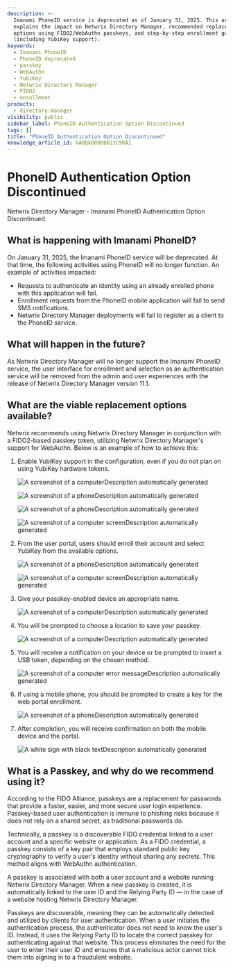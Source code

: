 ```yaml
---
description: >-
  Imanami PhoneID service is deprecated as of January 31, 2025. This article
  explains the impact on Netwrix Directory Manager, recommended replacement
  options using FIDO2/WebAuthn passkeys, and step-by-step enrollment guidance
  (including YubiKey support).
keywords:
  - Imanami PhoneID
  - PhoneID deprecated
  - passkey
  - WebAuthn
  - YubiKey
  - Netwrix Directory Manager
  - FIDO2
  - enrollment
products:
  - directory-manager
visibility: public
sidebar_label: PhoneID Authentication Option Discontinued
tags: []
title: "PhoneID Authentication Option Discontinued"
knowledge_article_id: kA0Qk0000001tC9KAI
---
```


# PhoneID Authentication Option Discontinued

Netwrix Directory Manager - Imanami PhoneID Authentication Option Discontinued

## What is happening with Imanami PhoneID?

On January 31, 2025, the Imanami PhoneID service will be deprecated. At that time, the following activities using PhoneID will no longer function. An example of activities impacted:

- Requests to authenticate an identity using an already enrolled phone with this application will fail.
- Enrollment requests from the PhoneID mobile application will fail to send SMS notifications.
- Netwrix Directory Manager deployments will fail to register as a client to the PhoneID service.

## What will happen in the future?

As Netwrix Directory Manager will no longer support the Imanami PhoneID service, the user interface for enrollment and selection as an authentication service will be removed from the admin and user experiences with the release of Netwrix Directory Manager version 11.1.

## What are the viable replacement options available?

Netwrix recommends using Netwrix Directory Manager in conjunction with a FIDO2-based passkey token, utilizing Netwrix Directory Manager's support for WebAuthn. Below is an example of how to achieve this:

1. Enable YubiKey support in the configuration, even if you do not plan on using YubiKey hardware tokens.

   ![A screenshot of a computerDescription automatically generated](images/ka0Qk000000Bt1B_0EMQk00000AAgZi.png)

   ![A screenshot of a phoneDescription automatically generated](images/ka0Qk000000Bt1B_0EMQk00000AAfKI.png)

   ![A screenshot of a phoneDescription automatically generated](images/ka0Qk000000Bt1B_0EMQk00000AAfow.png)

   ![A screenshot of a computer screenDescription automatically generated](images/ka0Qk000000Bt1B_0EMQk00000AAl4j.png)

2. From the user portal, users should enroll their account and select YubiKey from the available options.

   ![A screenshot of a phoneDescription automatically generated](images/ka0Qk000000Bt1B_0EMQk00000AAkS2.png)

   ![A screenshot of a computer screenDescription automatically generated](images/ka0Qk000000Bt1B_0EMQk00000AAl7x.png)

3. Give your passkey-enabled device an appropriate name.

   ![A screenshot of a computerDescription automatically generated](images/ka0Qk000000Bt1B_0EMQk00000AAl9Z.png)

4. You will be prompted to choose a location to save your passkey.

   ![A screenshot of a computerDescription automatically generated](images/ka0Qk000000Bt1B_0EMQk00000AAlBB.png)

5. You will receive a notification on your device or be prompted to insert a USB token, depending on the chosen method.

   ![A screenshot of a computer error messageDescription automatically generated](images/ka0Qk000000Bt1B_0EMQk00000AAlEP.png)

6. If using a mobile phone, you should be prompted to create a key for the web portal enrollment.

   ![A screenshot of a phoneDescription automatically generated](images/ka0Qk000000Bt1B_0EMQk00000AAlO5.png)

7. After completion, you will receive confirmation on both the mobile device and the portal.

   ![A white sign with black textDescription automatically generated](images/ka0Qk000000Bt1B_0EMQk00000AAlUX.png)

## What is a Passkey, and why do we recommend using it?

According to the FIDO Alliance, passkeys are a replacement for passwords that provide a faster, easier, and more secure user login experience. Passkey-based user authentication is immune to phishing risks because it does not rely on a shared secret, as traditional passwords do.

Technically, a passkey is a discoverable FIDO credential linked to a user account and a specific website or application. As a FIDO credential, a passkey consists of a key pair that employs standard public key cryptography to verify a user's identity without sharing any secrets. This method aligns with WebAuthn authentication.

A passkey is associated with both a user account and a website running Netwrix Directory Manager. When a new passkey is created, it is automatically linked to the user ID and the Relying Party ID — in the case of a website hosting Netwrix Directory Manager.

Passkeys are discoverable, meaning they can be automatically detected and utilized by clients for user authentication. When a user initiates the authentication process, the authenticator does not need to know the user's ID. Instead, it uses the Relying Party ID to locate the correct passkey for authenticating against that website. This process eliminates the need for the user to enter their user ID and ensures that a malicious actor cannot trick them into signing in to a fraudulent website.
